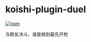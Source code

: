# koishi-plugin-duel

[![npm](https://img.shields.io/npm/v/koishi-plugin-duel?style=flat-square)](https://www.npmjs.com/package/koishi-plugin-duel)

与群友决斗，谁能做到最先开枪
